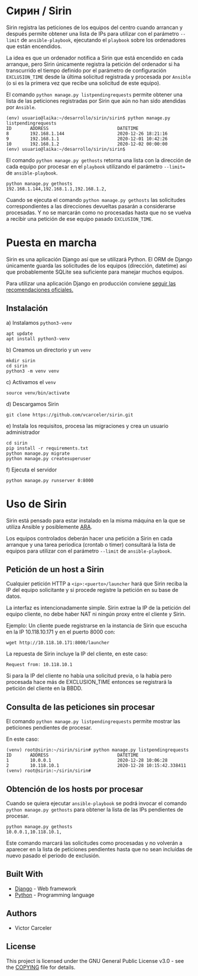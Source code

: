 # Сирин / Sirin

Sirin registra las peticiones de los equipos del centro cuando arrancan y después permite obtener una lista de IPs para utilizar con el parámetro `--limit` de `ansible-playbook`, ejecutando el `playbook` sobre los ordenadores que están encendidos.

La idea es que un ordenador notifica a Sirin que está encendido en cada arranque, pero Sirin únicamente registra la petición del ordenador si ha transcurrido el tiempo definido por el parámetro de configuración `EXCLUSION_TIME` desde la última solicitud registrada y procesada por `Ansible` (o si es la primera vez que recibe una solicitud de este equipo).

El comando `python manage.py listpendingrequests` permite obtener una lista de las peticiones registradas por Sirin que aún no han sido atendidas por `Ansible`.

~~~
(env) usuario@laika:~/desarrollo/sirin/sirin$ python manage.py listpendingrequests
ID       ADDRESS                          DATETIME                        
8        192.168.1.144                    2020-12-26 18:21:16             
9        192.168.1.1                      2020-12-01 10:42:26             
10       192.168.1.2                      2020-12-02 00:00:00             
(env) usuario@laika:~/desarrollo/sirin/sirin$
~~~

El comando `python manage.py gethosts` retorna una lista con la dirección de cada equipo por procesar en el `playbook` utilizando el parámetro `--limit=` de `ansible-playbook`.

~~~
python manage.py gethosts
192.168.1.144,192.168.1.1,192.168.1.2,
~~~

Cuando se ejecuta el comando `python manage.py gethosts` las solicitudes correspondientes a las direcciones devueltas pasarán a considerarse procesadas. Y no se marcarán como no procesadas hasta que no se vuelva a recibir una petición de ese equipo pasado `EXCLUSION_TIME`.

# Puesta en marcha

Sirin es una aplicación Django así que se utilizará Python. El ORM de Django únicamente guarda las solicitudes de los equipos (dirección, datetime) así que probablemente SQLite sea suficiente para manejar muchos equipos.

Para utilizar una aplicación Django en producción conviene [seguir las recomendaciones oficiales.](https://docs.djangoproject.com/en/3.1/howto/deployment/)

## Instalación

a) Instalamos `python3-venv`

~~~
apt update
apt install python3-venv
~~~

b) Creamos un directorio y un `venv`

~~~
mkdir sirin
cd sirin
python3 -m venv venv
~~~

c) Activamos el `venv`

~~~
source venv/bin/activate
~~~

d) Descargamos Sirin

~~~
git clone https://github.com/vcarceler/sirin.git
~~~

e) Instala los requisitos, procesa las migraciones y crea un usuario administrador

~~~
cd sirin
pip install -r requirements.txt
python manage.py migrate
python manage.py createsuperuser
~~~

f) Ejecuta el servidor

~~~
python manage.py runserver 0:8000
~~~

# Uso de Sirin

Sirin está pensado para estar instalado en la misma máquina en la que se utiliza Ansible y posiblemente [ARA](https://github.com/ansible-community/ara).

Los equipos controlados deberán hacer una petición a Sirin en cada arranque y una tarea periodica (crontab o timer) consultará la lista de equipos para utilizar con el parámetro `--limit` de `ansible-playbook`.

## Petición de un host a Sirin

Cualquier petición HTTP a `<ip>:<puerto>/launcher` hará que Sirin reciba la IP del equipo solicitante y si procede registre la petición en su base de datos.

La interfaz es intencionadamente simple. Sirin extrae la IP de la petición del equipo cliente, no debe haber NAT ni ningún proxy entre el cliente y Sirin.

Ejemplo: Un cliente puede registrarse en la instancia de Sirin que escucha en la IP 10.118.10.171 y en el puerto 8000 con:

~~~
wget http://10.118.10.171:8000/launcher
~~~

La repuesta de Sirin incluye la IP del cliente, en este caso:

~~~
Request from: 10.118.10.1
~~~

Si para la IP del cliente no había una solicitud previa, o la había pero procesada hace más de EXCLUSION_TIME entonces se registrará la petición del cliente en la BBDD.

## Consulta de las peticiones sin procesar

El comando `python manage.py listpendingrequests` permite mostrar las peticiones pendientes de procesar.

En este caso:

~~~
(venv) root@sirin:~/sirin/sirin# python manage.py listpendingrequests
ID       ADDRESS                          DATETIME                        
1        10.0.0.1                         2020-12-28 10:06:28             
2        10.118.10.1                      2020-12-28 10:15:42.338411      
(venv) root@sirin:~/sirin/sirin#
~~~

## Obtención de los hosts por procesar

Cuando se quiera ejecutar `ansible-playbook` se podrá invocar el comando `python manage.py gethosts` para obtener la lista de las IPs pendientes de procesar.

~~~
python manage.py gethosts
10.0.0.1,10.118.10.1,
~~~

Este comando marcará las solicitudes como procesadas y no volverán a aparecer en la lista de peticiones pendientes hasta que no sean incluídas de nuevo pasado el periodo de exclusión.

## Built With

* [Django](https://www.djangoproject.com/) - Web framework
* [Python](https://www.python.org/) - Programming language


## Authors

* Victor Carceler

## License

This project is licensed under the GNU General Public License v3.0 - see the [COPYING](COPYING) file for details.